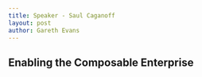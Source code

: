 ```yaml
---
title: Speaker - Saul Caganoff
layout: post
author: Gareth Evans
---
```


## Enabling the Composable Enterprise

